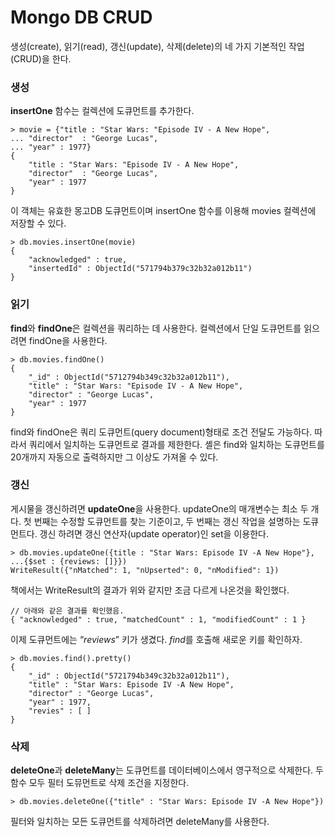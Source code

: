 # Mongo DB CRUD



생성(create), 읽기(read),  갱신(update), 삭제(delete)의 네 가지 기본적인 작업(CRUD)을 한다.



### 생성

**insertOne** 함수는 컬렉션에 도큐먼트를 추가한다.

```
> movie = {"title : "Star Wars: "Episode IV - A New Hope",
... "director"  : "George Lucas",
... "year" : 1977}
{
	"title : "Star Wars: "Episode IV - A New Hope",
	"director"  : "George Lucas",
	"year" : 1977
}
```

이 객체는 유효한 몽고DB 도큐먼트이며 insertOne 함수를 이용해 movies 컬렉션에 저장할 수 있다.

```
> db.movies.insertOne(movie)
{
	"acknowledged" : true,
	"insertedId" : ObjectId("571794b379c32b32a012b11")
}
```



### 읽기

**find**와 **findOne**은 컬렉션을 쿼리하는 데 사용한다. 컬렉션에서 단일 도큐먼트를 읽으려면 findOne을 사용한다.

```
> db.movies.findOne()
{
	"_id" : ObjectId("5712794b349c32b32a012b11"),
	"title" : "Star Wars: "Episode IV - A New Hope",
	"director" : "George Lucas",
	"year" : 1977
}
```

find와 findOne은 쿼리 도큐먼트(query document)형태로 조건 전달도 가능하다. 따라서 쿼리에서 일치하는 도큐먼트로 결과를 제한한다. 셸은 find와 일치하는 도큐먼트를 20개까지 자동으로 출력하지만 그 이상도 가져올 수 있다.



### 갱신

게시물을 갱신하려면 **updateOne**을 사용한다. updateOne의 매개변수는 최소 두 개다. 첫 번째는 수정할 도큐먼트를 찾는 기준이고, 두 번째는 갱신 작업을 설명하는 도큐먼트다.
갱신 하려면 갱신 연산자(update operator)인 set을 이용한다.

```
> db.movies.updateOne({title : "Star Wars: Episode IV -A New Hope"},
...{$set : {reviews: []}})
WriteResult({"nMatched": 1, "nUpserted": 0, "nModified": 1})
```

책에서는 WriteResult의 결과가 위와 같지만 조금 다르게 나온것을 확인했다.

```
// 아래와 같은 결과를 확인했음.
{ "acknowledged" : true, "matchedCount" : 1, "modifiedCount" : 1 }
```

이제 도큐먼트에는 “*reviews*” 키가 생겼다. *find*를 호출해 새로운 키를 확인하자.

```
> db.movies.find().pretty()
{
	"_id" : ObjectId("5721794b349c32b32a012b11"),
	"title" : "Star Wars: Episode IV -A New Hope",
	"director" : "George Lucas",
	"year" : 1977,
	"revies" : [ ]
}
```



### 삭제

**deleteOne**과 **deleteMany**는 도큐먼트를 데이터베이스에서 영구적으로 삭제한다. 두 함수 모두 필터 도뮤먼트로 삭제 조건을 지정한다.

```
> db.movies.deleteOne({"title" : "Star Wars: Episode IV -A New Hope"})
```

필터와 일치하는 모든 도큐먼트를 삭제하려면 deleteMany를 사용한다.